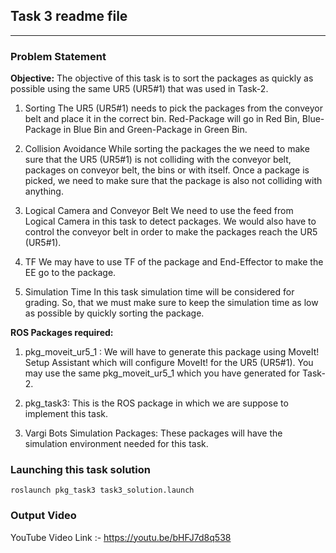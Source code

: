 ## Task 3 readme file

---
### Problem Statement
**Objective:** The objective of this task is to sort the packages as quickly as possible using the same UR5 (UR5#1) that was used in Task-2.

1. Sorting
The UR5 (UR5#1) needs to pick the packages from the conveyor belt and place it in the correct bin. Red-Package will go in Red Bin, Blue-Package in Blue Bin and Green-Package in Green Bin.

2. Collision Avoidance
While sorting the packages the we need to make sure that the UR5 (UR5#1) is not colliding with the conveyor belt, packages on conveyor belt, the bins or with itself. Once a package is picked, we need to make sure that the package is also not colliding with anything.

3. Logical Camera and Conveyor Belt
We need to use the feed from Logical Camera in this task to detect packages.
We would also have to control the conveyor belt in order to make the packages reach the UR5 (UR5#1).

4. TF
We may have to use TF of the package and End-Effector to make the EE go to the package.

6. Simulation Time
In this task simulation time will be considered for grading. So, that we must make sure to keep the simulation time as low as possible by quickly sorting the package.


**ROS Packages required:**

1. pkg_moveit_ur5_1 : We will have to generate this package using MoveIt! Setup Assistant which will configure MoveIt! for the UR5 (UR5#1). You may use the same pkg_moveit_ur5_1 which you have generated for Task-2.

2. pkg_task3: This is the ROS package in which we are suppose to implement this task.

3. Vargi Bots Simulation Packages: These packages will have the simulation environment needed for this task.

### Launching this task solution

```shell
roslaunch pkg_task3 task3_solution.launch
```

### Output Video

YouTube Video Link :- https://youtu.be/bHFJ7d8q538
